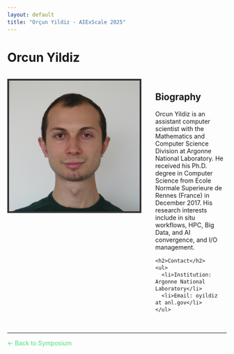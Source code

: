 ```yaml
---
layout: default
title: "Orçun Yildiz - AIExScale 2025"
---
```


# Orcun Yildiz

<div style="display: flex; gap: 2rem; margin: 2rem 0;">
  <div style="flex-shrink: 0;">
    <img src="../img/yildiz.jpg" alt="Orçun Yildiz" style="width: 300px; height: 300px; object-fit: cover; border: 4px solid #333;">
  </div>
  <div style="flex: 1;">
    <h2>Biography</h2>
    <p>Orcun Yildiz is an assistant computer scientist with the Mathematics and Computer Science Division at Argonne National Laboratory. He received his Ph.D. degree in Computer Science from Ecole Normale Superieure de Rennes (France) in December 2017. His research interests include in situ workflows, HPC, Big Data, and AI convergence, and I/O management.</p>
    
    <h2>Contact</h2>
    <ul>
      <li>Institution: Argonne National Laboratory</li>
      <li>Email: oyildiz at anl.gov</li>
    </ul>
  </div>
</div>

---

<a href="/" style="color: #4ade80; text-decoration: none;">← Back to Symposium</a> 